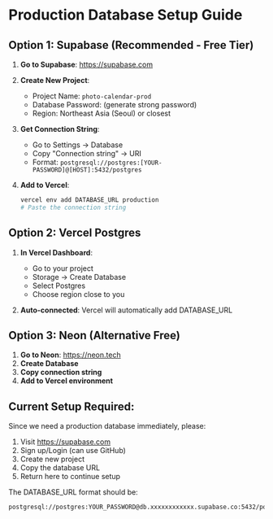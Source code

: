 # Production Database Setup Guide

## Option 1: Supabase (Recommended - Free Tier)

1. **Go to Supabase**: https://supabase.com
2. **Create New Project**:
   - Project Name: `photo-calendar-prod`
   - Database Password: (generate strong password)
   - Region: Northeast Asia (Seoul) or closest

3. **Get Connection String**:
   - Go to Settings → Database
   - Copy "Connection string" → URI
   - Format: `postgresql://postgres:[YOUR-PASSWORD]@[HOST]:5432/postgres`

4. **Add to Vercel**:
   ```bash
   vercel env add DATABASE_URL production
   # Paste the connection string
   ```

## Option 2: Vercel Postgres

1. **In Vercel Dashboard**:
   - Go to your project
   - Storage → Create Database
   - Select Postgres
   - Choose region close to you

2. **Auto-connected**: Vercel will automatically add DATABASE_URL

## Option 3: Neon (Alternative Free)

1. **Go to Neon**: https://neon.tech
2. **Create Database**
3. **Copy connection string**
4. **Add to Vercel environment**

## Current Setup Required:

Since we need a production database immediately, please:

1. Visit https://supabase.com
2. Sign up/Login (can use GitHub)
3. Create new project
4. Copy the database URL
5. Return here to continue setup

The DATABASE_URL format should be:
```
postgresql://postgres:YOUR_PASSWORD@db.xxxxxxxxxxxx.supabase.co:5432/postgres
```